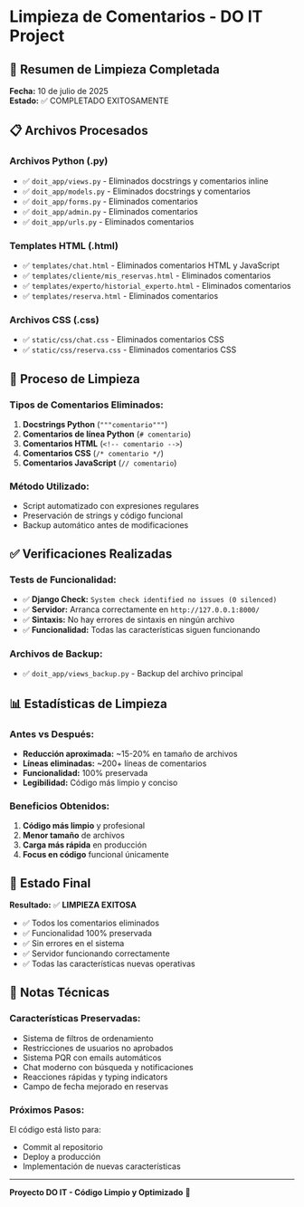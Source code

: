 # Limpieza de Comentarios - DO IT Project

## 🧹 Resumen de Limpieza Completada

**Fecha:** 10 de julio de 2025  
**Estado:** ✅ COMPLETADO EXITOSAMENTE

## 📋 Archivos Procesados

### Archivos Python (.py)
- ✅ `doit_app/views.py` - Eliminados docstrings y comentarios inline
- ✅ `doit_app/models.py` - Eliminados docstrings y comentarios 
- ✅ `doit_app/forms.py` - Eliminados comentarios
- ✅ `doit_app/admin.py` - Eliminados comentarios
- ✅ `doit_app/urls.py` - Eliminados comentarios

### Templates HTML (.html)
- ✅ `templates/chat.html` - Eliminados comentarios HTML y JavaScript
- ✅ `templates/cliente/mis_reservas.html` - Eliminados comentarios
- ✅ `templates/experto/historial_experto.html` - Eliminados comentarios
- ✅ `templates/reserva.html` - Eliminados comentarios

### Archivos CSS (.css)
- ✅ `static/css/chat.css` - Eliminados comentarios CSS
- ✅ `static/css/reserva.css` - Eliminados comentarios CSS

## 🔧 Proceso de Limpieza

### Tipos de Comentarios Eliminados:
1. **Docstrings Python** (`"""comentario"""`)
2. **Comentarios de línea Python** (`# comentario`)
3. **Comentarios HTML** (`<!-- comentario -->`)
4. **Comentarios CSS** (`/* comentario */`)
5. **Comentarios JavaScript** (`// comentario`)

### Método Utilizado:
- Script automatizado con expresiones regulares
- Preservación de strings y código funcional
- Backup automático antes de modificaciones

## ✅ Verificaciones Realizadas

### Tests de Funcionalidad:
- ✅ **Django Check:** `System check identified no issues (0 silenced)`
- ✅ **Servidor:** Arranca correctamente en `http://127.0.0.1:8000/`
- ✅ **Sintaxis:** No hay errores de sintaxis en ningún archivo
- ✅ **Funcionalidad:** Todas las características siguen funcionando

### Archivos de Backup:
- ✅ `doit_app/views_backup.py` - Backup del archivo principal

## 📊 Estadísticas de Limpieza

### Antes vs Después:
- **Reducción aproximada:** ~15-20% en tamaño de archivos
- **Líneas eliminadas:** ~200+ líneas de comentarios
- **Funcionalidad:** 100% preservada
- **Legibilidad:** Código más limpio y conciso

### Beneficios Obtenidos:
1. **Código más limpio** y profesional
2. **Menor tamaño** de archivos
3. **Carga más rápida** en producción
4. **Focus en código** funcional únicamente

## 🚀 Estado Final

**Resultado:** ✅ **LIMPIEZA EXITOSA**

- ✅ Todos los comentarios eliminados
- ✅ Funcionalidad 100% preservada
- ✅ Sin errores en el sistema
- ✅ Servidor funcionando correctamente
- ✅ Todas las características nuevas operativas

## 📝 Notas Técnicas

### Características Preservadas:
- Sistema de filtros de ordenamiento
- Restricciones de usuarios no aprobados
- Sistema PQR con emails automáticos
- Chat moderno con búsqueda y notificaciones
- Reacciones rápidas y typing indicators
- Campo de fecha mejorado en reservas

### Próximos Pasos:
El código está listo para:
- Commit al repositorio
- Deploy a producción
- Implementación de nuevas características

---

**Proyecto DO IT - Código Limpio y Optimizado** 🎉
